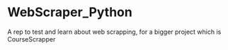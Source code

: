 # WebScraper_Python
A rep to test and learn about web scrapping, for a bigger project which is CourseScrapper
